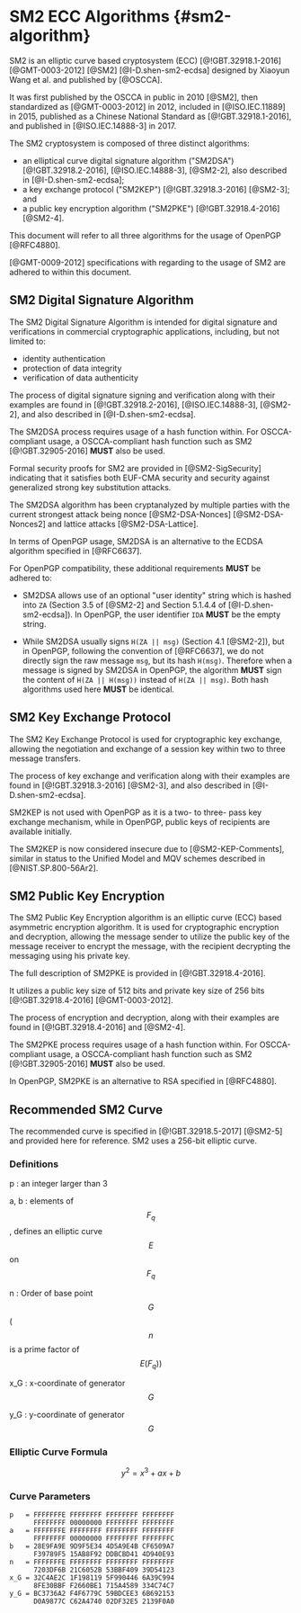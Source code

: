 # SM2 ECC Algorithms {#sm2-algorithm}

SM2 is an elliptic curve based cryptosystem (ECC) [@!GBT.32918.1-2016]
[@GMT-0003-2012] [@SM2] [@I-D.shen-sm2-ecdsa] designed by Xiaoyun Wang
et al. and published by [@OSCCA].

It was first published by the OSCCA in public in 2010 [@SM2], then
standardized as [@GMT-0003-2012] in 2012, included in [@ISO.IEC.11889] in 2015,
published as a Chinese National Standard as [@!GBT.32918.1-2016],
and published in [@ISO.IEC.14888-3] in 2017.

The SM2 cryptosystem is composed of three distinct algorithms:

* an elliptical curve digital signature algorithm ("SM2DSA")
  [@!GBT.32918.2-2016], [@ISO.IEC.14888-3], [@SM2-2], also described in
  [@I-D.shen-sm2-ecdsa];
* a key exchange protocol ("SM2KEP") [@!GBT.32918.3-2016] [@SM2-3]; and
* a public key encryption algorithm ("SM2PKE") [@!GBT.32918.4-2016] [@SM2-4].

This document will refer to all three algorithms for the usage of
OpenPGP [@RFC4880].

[@GMT-0009-2012] specifications with regarding to the usage of SM2
are adhered to within this document.

## SM2 Digital Signature Algorithm

The SM2 Digital Signature Algorithm is intended for digital signature
and verifications in commercial cryptographic applications, including,
but not limited to:

* identity authentication
* protection of data integrity
* verification of data authenticity

The process of digital signature signing and verification along with their
examples are found in [@!GBT.32918.2-2016], [@ISO.IEC.14888-3], [@SM2-2],
and also described in [@I-D.shen-sm2-ecdsa].

The SM2DSA process requires usage of a hash function within. For
OSCCA-compliant usage, a OSCCA-compliant hash function such as
SM2 [@!GBT.32905-2016] **MUST** also be used.

Formal security proofs for SM2 are provided in [@SM2-SigSecurity] indicating
that it satisfies both EUF-CMA security and security against generalized
strong key substitution attacks.

The SM2DSA algorithm has been cryptanalyzed by multiple parties with the
current strongest attack being nonce [@SM2-DSA-Nonces] [@SM2-DSA-Nonces2]
and lattice attacks [@SM2-DSA-Lattice].

In terms of OpenPGP usage, SM2DSA is an alternative to the ECDSA algorithm
specified in [@RFC6637].

For OpenPGP compatibility, these additional requirements **MUST** be adhered
to:

* SM2DSA allows use of an optional "user identity" string which is
  hashed into `ZA` (Section 3.5 of [@SM2-2] and Section 5.1.4.4 of
  [@I-D.shen-sm2-ecdsa]). In OpenPGP, the user identifier `IDA`
  **MUST** be the empty string.

* While SM2DSA usually signs `H(ZA || msg)` (Section 4.1 [@SM2-2]),
  but in OpenPGP, following the convention of [@RFC6637], we do not directly
  sign the raw message `msg`, but its hash `H(msg)`. Therefore when
  a message is signed by SM2DSA in OpenPGP, the algorithm **MUST** sign
  the content of `H(ZA || H(msg))` instead of `H(ZA || msg)`.
  Both hash algorithms used here **MUST** be identical.

## SM2 Key Exchange Protocol

The SM2 Key Exchange Protocol is used for cryptographic key exchange,
allowing the negotiation and exchange of a session key within two to
three message transfers.

The process of key exchange and verification along with their examples
are found in [@!GBT.32918.3-2016] [@SM2-3], and also described in
[@I-D.shen-sm2-ecdsa].

SM2KEP is not used with OpenPGP as it is a two- to three- pass key
exchange mechanism, while in OpenPGP, public keys of recipients are
available initially.

The SM2KEP is now considered insecure due to [@SM2-KEP-Comments], similar
in status to the Unified Model and MQV schemes described in
[@NIST.SP.800-56Ar2].


## SM2 Public Key Encryption

The SM2 Public Key Encryption algorithm is an elliptic curve
(ECC) based asymmetric encryption algorithm. It is used for
cryptographic encryption and decryption, allowing the message sender to
utilize the public key of the message receiver to encrypt the message,
with the recipient decrypting the messaging using his private key.

The full description of SM2PKE is provided in [@!GBT.32918.4-2016].

It utilizes a public key size of 512 bits and private key size of 256
bits [@!GBT.32918.4-2016] [@GMT-0003-2012].

The process of encryption and decryption, along with their examples are
found in [@!GBT.32918.4-2016] and [@SM2-4].

The SM2PKE process requires usage of a hash function within. For
OSCCA-compliant usage, a OSCCA-compliant hash function such as
SM2 [@!GBT.32905-2016] **MUST** also be used.

In OpenPGP, SM2PKE is an alternative to RSA specified in [@RFC4880].


## Recommended SM2 Curve

The recommended curve is specified in [@!GBT.32918.5-2017] [@SM2-5]
and provided here for reference. SM2 uses a 256-bit elliptic curve.

### Definitions

p
: an integer larger than 3

a, b
: elements of $$F_q$$, defines an elliptic curve $$E$$ on $$F_q$$

n
: Order of base point $$G$$ ($$n$$ is a prime factor of $$E(F_q))$$

x\_G
: x-coordinate of generator $$G$$

y\_G
: y-coordinate of generator $$G$$

### Elliptic Curve Formula

$$
y^2 = x^3 + ax + b
$$

### Curve Parameters

```
p   = FFFFFFFE FFFFFFFF FFFFFFFF FFFFFFFF
      FFFFFFFF 00000000 FFFFFFFF FFFFFFFF
a   = FFFFFFFE FFFFFFFF FFFFFFFF FFFFFFFF
      FFFFFFFF 00000000 FFFFFFFF FFFFFFFC
b   = 28E9FA9E 9D9F5E34 4D5A9E4B CF6509A7
      F39789F5 15AB8F92 DDBCBD41 4D940E93
n   = FFFFFFFE FFFFFFFF FFFFFFFF FFFFFFFF
      7203DF6B 21C6052B 53BBF409 39D54123
x_G = 32C4AE2C 1F198119 5F990446 6A39C994
      8FE30BBF F2660BE1 715A4589 334C74C7
y_G = BC3736A2 F4F6779C 59BDCEE3 6B692153
      D0A9877C C62A4740 02DF32E5 2139F0A0
```
